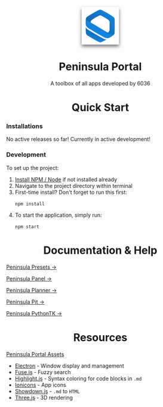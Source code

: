 <div>
    <p align="center">
        <img src="./src/assets/app/icon.png" width="100px" style="filter: drop-shadow(0px 5px 5px #0008)" class="docs-icon">
    </p>
    <h1 align="center">Peninsula Portal</h1>
    <p align="center">A toolbox of all apps developed by 6036</p>
</div>

<div>
    <h1 id="quick-start" align="center">Quick Start</h1>
</div>

### Installations
No active releases so far! Currently in active development!

### Development
To set up the project:
1. [Install NPM / Node](https://docs.npmjs.com/downloading-and-installing-node-js-and-npm) if not installed already
2. Navigate to the project directory within terminal
3. First-time install? Don't forget to run this first:
    ```shell
    npm install
    ```
4. To start the application, simply run:
    ```shell
    npm start
    ```

<div>
    <h1 id="doc-and-help" align="center">Documentation & Help</h1>
</div>

[Peninsula Presets →](./docs/presets/MAIN.md)

[Peninsula Panel →](./docs/panel/MAIN.md)

[Peninsula Planner →](./docs/planner/MAIN.md)

[Peninsula Pit →](./docs/pit/MAIN.md)

[Peninsula PythonTK →](./docs/pythontk/MAIN.md)

<div>
    <h1 id="resources" align="center">Resources</h1>
</div>

[Peninsula Portal Assets](https://github.com/12Jeef/peninsulaportal-assets)
- [Electron](https://www.electronjs.org/) - Window display and management
- [Fuse.js](https://www.fusejs.io/) - Fuzzy search
- [Highlight.js](https://highlightjs.org/) - Syntax coloring for code blocks in `.md`
- [Ionicons](https://ionic.io/ionicons) - App icons
- [Showdown.js](https://showdownjs.com/) - `.md` to `HTML`
- [Three.js](https://threejs.org/) - 3D rendering

